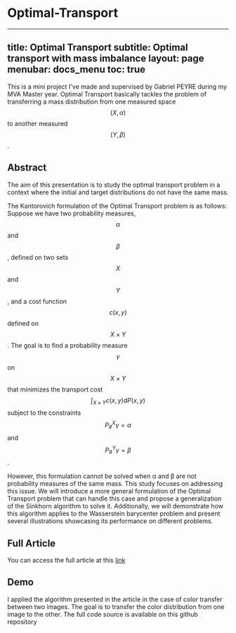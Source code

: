 # Optimal-Transport
---
title: Optimal Transport
subtitle: Optimal transport with mass imbalance
layout: page
menubar: docs_menu
toc: true
---

This is a mini project I've made and supervised by Gabriel PEYRE during my MVA Master year. Optimal Transport basically tackles the problem of transferring a mass distribution from one measured space $$(X, \alpha)$$ to another measured $$(Y, \beta)$$.

## Abstract
The aim of this presentation is to study the optimal transport problem in a context where the initial and target distributions do not have the same mass.

The Kantorovich formulation of the Optimal Transport problem is as follows: Suppose we have two probability measures, $$\alpha$$ and $$\beta$$, defined on two sets $$X$$ and $$Y$$, and a cost function $$c(x, y)$$ defined on $$X \times Y$$. The goal is to find a probability measure $$\gamma$$ on $$X \times Y$$ that minimizes the transport cost $$\int_{X\times Y}c(x,y) \textrm{d}P(x,y)$$ subject to the constraints $$P_{\#}^X \gamma = \alpha$$ and $$P_{\#}^Y \gamma = \beta$$.

However, this formulation cannot be solved when α and β are not probability measures of the same mass. This study focuses on addressing this issue. We will introduce a more general formulation of the Optimal Transport problem that can handle this case and propose a generalization of the Sinkhorn algorithm to solve it. Additionally, we will demonstrate how this algorithm applies to the Wasserstein barycenter problem and present several illustrations showcasing its performance on different problems.

## Full Article
You can access the full article at this [link](https://drive.google.com/file/d/1rdpBBHBxDCAbw6XAuJDhxtbr_nHvMCWI/view?usp=sharing)

## Demo

I applied the algorithm presented in the article in the case of color transfer between two images. The goal is to transfer the color distribution from one image to the other. The full code source is available on this github repository
